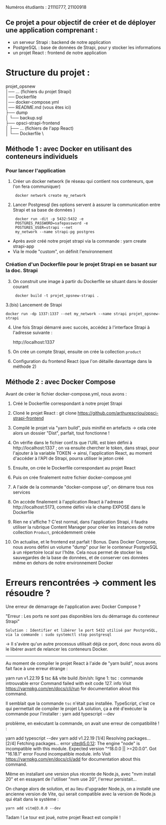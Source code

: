 Numéros étudiants : 21110777, 21100918


## Ce projet a pour objectif de créer et de déployer une application comprenant : 
- un serveur Strapi : backend de notre application
- PostgreSQL : base de données de Strapi, pour y stocker les informations
- un projet React : frontend de notre application

# Structure du projet :

projet_opsnew \
│── ... (fichiers du projet Strapi) \
│── Dockerfile \
│── docker-compose.yml \
│── README.md (vous êtes ici) \
├── dump \
│   └── backup.sql \
├── opsci-strapi-frontend \
│   ├── ... (fichiers de l'app React) \
│   └── Dockerfile \


## Méthode 1 : avec Docker en utilisant des conteneurs individuels

### Pour lancer l'application

1. Créer un docker network (le réseau qui contient nos conteneurs, que l'on fera communiquer)

        docker network create my_network
    
2. Lancer Postgresql (les options servent à assurer la communication entre Strapi et sa base de données )

        docker run -dit -p 5432:5432 -e
        POSTGRES_PASSWORD=safepassword -e
        POSTGRES_USER=strapi --net
        my_network --name strapi-pg postgres
        
- Après avoir créé notre projet strapi via la commande : yarn create strapi-app
- Via le mode "custom", on définit l'environnement

### Création d'un Dockerfile pour le projet Strapi en se basant sur la doc. Strapi

3. On construit une image à partir du Dockerfile se situant dans le dossier courant
   
        docker build -t projet_opsnew-strapi .

    
3.(bis) Lancement de Strapi

    docker run -dp 1337:1337 --net my_network --name strapi projet_opsnew-strapi
    
4. Une fois Strapi démarré avec succès, accédez à l'interface Strapi à l'adresse suivante :

    http://localhost:1337
    
5. On crée un compte Strapi, ensuite on crée la collection `product` 

6. Configuration du frontend React (que l'on détaille davantage dans la méthode 2)
 
## Méthode 2 : avec Docker Compose

Avant de créer le fichier docker-compose.yml, nous avons : 
1. Créé le Dockerfile correspondant à notre projet Strapi

2. Cloné le projet React : git clone https://github.com/arthurescriou/opsci-strapi-frontend

3. Compilé le projet via "yarn build", puis minifié en artefacts -> cela crée alors un dossier "Dist", parfait, tout fonctionne ! 

4. On vérifie dans le fichier conf.ts que l'URL est bien défini à http://localhost:1337 ; on va ensuite chercher le token, dans strapi, pour l'ajouter à la variable TOKEN -> ainsi, l'application React, au moment d'accéder à l'API de Strapi, pourra utiliser le jeton créé

5. Ensuite, on crée le Dockerfile correspondant au projet React
6. Puis on crée finalement notre fichier docker-compose.yml 

7. A l'aide de la commande "docker-compose up", on démarre tous nos services

8. On accède finalement à l'application React à l'adresse http://localhost:5173, comme défini via le champ EXPOSE dans le Dockerfile

9. Rien ne s'affiche ? C'est normal, dans l'application Strapi, il faudra utiliser la rubrique Content Manager pour créer les instances de notre collection `Product`, précédemment créée 

10. On actualise, et le frontend est parfait ! 
Bonus. Dans Docker Compose, nous avons défini un volume  "dump" pour lier le conteneur PostgreSQL à un répertoire local sur l'hôte. Cela nous permet de stocker les sauvegardes de la base de données, et de conserver ces données même en dehors de notre environnement Docker


# Erreurs rencontrées -> comment les résoudre ? 

Une erreur de démarrage de l'application avec Docker Compose ?

"Erreur : Les ports ne sont pas disponibles lors du démarrage du conteneur Strapi" 
    
    Solution : Identifier et libérer le port 5432 utilisé par PostgreSQL, via la commande : sudo systemctl stop postgresql

-> Il s'avère qu'un autre processus utilisait déjà ce port, donc nous avons dû le libérer avant de relancer les conteneurs Docker.
    
---
Au moment de compiler le projet React à l'aide de "yarn build", nous avons fait face à une erreur étrange : 

yarn run v1.22.19
$ tsc && vite build
/bin/sh: ligne 1: tsc : commande introuvable
error Command failed with exit code 127.
info Visit https://yarnpkg.com/en/docs/cli/run for documentation about this command.

Il semblait que la commande `tsc` n'était pas installée. TypeScript, c'est ce qui permettait de compiler le projet
LA solution, ça a été d'exécuter la commande pour l'installer :
yarn add typescript --dev

problème, en exécutant la commande, on avait une erreur de compatibilité ! : 

yarn add typescript --dev
yarn add v1.22.19
[1/4] Resolving packages...
[2/4] Fetching packages...
error vite@5.0.12: The engine "node" is incompatible with this module. Expected version "^18.0.0 || >=20.0.0". Got "16.18.1"
error Found incompatible module.
info Visit https://yarnpkg.com/en/docs/cli/add for documentation about this command.

Même en installant une version plus récente de Node.js, avec "nvm install 20" et en essayant de l'utiliser "nvm use 20", l'erreur persistait...

On change alors de solution, et au lieu d'upgrader Node.js, on a installé une ancienne version de Vite, qui serait compatible avec la version de Node.js qui était dans le système : 

    yarn add vite@3.0.0 --dev

Tadam ! Le tour est joué, notre projet React est compilé ! 
    




